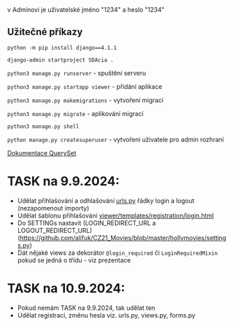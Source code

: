 ##
v Adminovi je uživatelské jméno "1234" a heslo "1234"

## Užitečné příkazy
`python -m pip install django==4.1.1`

`django-admin startproject SDAcia .`

`python3 manage.py runserver` - spuštění serveru

`python3 manage.py startapp viewer` - přidání aplikace

`python3 manage.py makemigrations` - vytvoření migrací

`python3 manage.py migrate` - aplikování migrací

`python3 manage.py shell`

`python manage.py createsuperuser` - vytvoření uživatele pro admin rozhraní

[Dokumentace QuerySet](https://docs.djangoproject.com/en/5.1/ref/models/querysets/)




# TASK na 9.9.2024:
- Udělat přihlašování a odhlašování [urls.py](https://github.com/alifuk/CZ21_Movies/blob/master/hollymovies/urls.py) řádky login a logout (nezapomenout importy)
- Udělat šablonu přihlašování [viewer/templates/registration/login.html](https://github.com/alifuk/CZ21_Movies/blob/master/viewer/templates/registration/login.html)
- Do SETTINGs nastavit (LOGIN_REDIRECT_URL a LOGOUT_REDIRECT_URL)(https://github.com/alifuk/CZ21_Movies/blob/master/hollymovies/settings.py) 
- Dát nějaké views za dekorátor `@login_required` či `LoginRequiredMixin` pokud se jedná o třídu - viz prezentace

# TASK na 10.9.2024:
- Pokud nemám TASK na 9.9.2024, tak udělat ten
- Udělat registraci, změnu hesla viz. urls.py, views.py, forms.py





